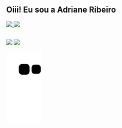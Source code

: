 ## Oiii! Eu sou a Adriane Ribeiro
  <div>
  <a href="https://github.com/AdrianeRibeiro">
  <img height="180em" src="https://github-readme-stats.vercel.app/api?username=AdrianeRibeiro&show_icons=true&theme=dracula&include_all_commits=true&count_private=true"/>
  <img height="180em" src="https://github-readme-stats.vercel.app/api/top-langs/?username=AdrianeRibeiro&layout=compact&langs_count=5&theme=dracula"/>
</div>
  
  ##
 
<div> 
  <a href = "mailto:adrianeribeiro94@gmail.com"><img src="https://img.shields.io/badge/-Gmail-%23333?style=for-the-badge&logo=gmail&logoColor=white" target="_blank"></a>
  <a href="https://www.linkedin.com/in/adriane-ribeiro-460460136" target="_blank"><img src="https://img.shields.io/badge/-LinkedIn-%230077B5?style=for-the-badge&logo=linkedin&logoColor=white" target="_blank"></a> 
 
  ![Snake animation](https://github.com/rafaballerini/rafaballerini/blob/output/github-contribution-grid-snake.svg)
 
</div>

